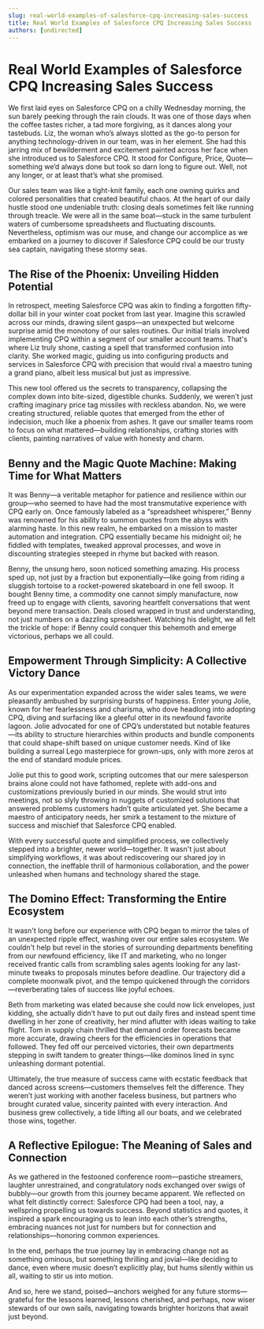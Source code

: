 ```yaml
---
slug: real-world-examples-of-salesforce-cpq-increasing-sales-success
title: Real World Examples of Salesforce CPQ Increasing Sales Success
authors: [undirected]
---
```



# Real World Examples of Salesforce CPQ Increasing Sales Success

We first laid eyes on Salesforce CPQ on a chilly Wednesday morning, the sun barely peeking through the rain clouds. It was one of those days when the coffee tastes richer, a tad more forgiving, as it dances along your tastebuds. Liz, the woman who’s always slotted as the go-to person for anything technology-driven in our team, was in her element. She had this jarring mix of bewilderment and excitement painted across her face when she introduced us to Salesforce CPQ. It stood for Configure, Price, Quote—something we’d always done but took so darn long to figure out. Well, not any longer, or at least that’s what she promised. 

Our sales team was like a tight-knit family, each one owning quirks and colored personalities that created beautiful chaos. At the heart of our daily hustle stood one undeniable truth: closing deals sometimes felt like running through treacle. We were all in the same boat—stuck in the same turbulent waters of cumbersome spreadsheets and fluctuating discounts. Nevertheless, optimism was our muse, and change our accomplice as we embarked on a journey to discover if Salesforce CPQ could be our trusty sea captain, navigating these stormy seas.

## The Rise of the Phoenix: Unveiling Hidden Potential

In retrospect, meeting Salesforce CPQ was akin to finding a forgotten fifty-dollar bill in your winter coat pocket from last year. Imagine this scrawled across our minds, drawing silent gasps—an unexpected but welcome surprise amid the monotony of our sales routines. Our initial trials involved implementing CPQ within a segment of our smaller account teams. That's where Liz truly shone, casting a spell that transformed confusion into clarity. She worked magic, guiding us into configuring products and services in Salesforce CPQ with precision that would rival a maestro tuning a grand piano, albeit less musical but just as impressive. 

This new tool offered us the secrets to transparency, collapsing the complex down into bite-sized, digestible chunks. Suddenly, we weren’t just crafting imaginary price tag missiles with reckless abandon. No, we were creating structured, reliable quotes that emerged from the ether of indecision, much like a phoenix from ashes. It gave our smaller teams room to focus on what mattered—building relationships, crafting stories with clients, painting narratives of value with honesty and charm.

## Benny and the Magic Quote Machine: Making Time for What Matters

It was Benny—a veritable metaphor for patience and resilience within our group—who seemed to have had the most transmutative experience with CPQ early on. Once famously labeled as a “spreadsheet whisperer,” Benny was renowned for his ability to summon quotes from the abyss with alarming haste. In this new realm, he embarked on a mission to master automation and integration. CPQ essentially became his midnight oil; he fiddled with templates, tweaked approval processes, and wove in discounting strategies steeped in rhyme but backed with reason.

Benny, the unsung hero, soon noticed something amazing. His process sped up, not just by a fraction but exponentially—like going from riding a sluggish tortoise to a rocket-powered skateboard in one fell swoop. It bought Benny time, a commodity one cannot simply manufacture, now freed up to engage with clients, savoring heartfelt conversations that went beyond mere transaction. Deals closed wrapped in trust and understanding, not just numbers on a dazzling spreadsheet. Watching his delight, we all felt the trickle of hope: if Benny could conquer this behemoth and emerge victorious, perhaps we all could. 

## Empowerment Through Simplicity: A Collective Victory Dance

As our experimentation expanded across the wider sales teams, we were pleasantly ambushed by surprising bursts of happiness. Enter young Jolie, known for her fearlessness and charisma, who dove headlong into adopting CPQ, diving and surfacing like a gleeful otter in its newfound favorite lagoon. Jolie advocated for one of CPQ’s understated but notable features—its ability to structure hierarchies within products and bundle components that could shape-shift based on unique customer needs. Kind of like building a surreal Lego masterpiece for grown-ups, only with more zeros at the end of standard module prices.

Jolie put this to good work, scripting outcomes that our mere salesperson brains alone could not have fathomed, replete with add-ons and customizations previously buried in our minds. She would strut into meetings, not so slyly throwing in nuggets of customized solutions that answered problems customers hadn’t quite articulated yet. She became a maestro of anticipatory needs, her smirk a testament to the mixture of success and mischief that Salesforce CPQ enabled.

With every successful quote and simplified process, we collectively stepped into a brighter, newer world—together. It wasn't just about simplifying workflows, it was about rediscovering our shared joy in connection, the ineffable thrill of harmonious collaboration, and the power unleashed when humans and technology shared the stage.

## The Domino Effect: Transforming the Entire Ecosystem

It wasn't long before our experience with CPQ began to mirror the tales of an unexpected ripple effect, washing over our entire sales ecosystem. We couldn't help but revel in the stories of surrounding departments benefiting from our newfound efficiency, like IT and marketing, who no longer received frantic calls from scrambling sales agents looking for any last-minute tweaks to proposals minutes before deadline. Our trajectory did a complete moonwalk pivot, and the tempo quickened through the corridors—reverberating tales of success like joyful echoes. 

Beth from marketing was elated because she could now lick envelopes, just kidding, she actually didn’t have to put out daily fires and instead spent time dwelling in her zone of creativity, her mind aflutter with ideas waiting to take flight. Tom in supply chain thrilled that demand order forecasts became more accurate, drawing cheers for the efficiencies in operations that followed. They fed off our perceived victories, their own departments stepping in swift tandem to greater things—like dominos lined in sync unleashing dormant potential.

Ultimately, the true measure of success came with ecstatic feedback that danced across screens—customers themselves felt the difference. They weren’t just working with another faceless business, but partners who brought curated value, sincerity painted with every interaction. And business grew collectively, a tide lifting all our boats, and we celebrated those wins, together.

## A Reflective Epilogue: The Meaning of Sales and Connection

As we gathered in the festooned conference room—pastiche streamers, laughter unrestrained, and congratulatory nods exchanged over swigs of bubbly—our growth from this journey became apparent. We reflected on what felt distinctly correct: Salesforce CPQ had been a tool, nay, a wellspring propelling us towards success. Beyond statistics and quotes, it inspired a spark encouraging us to lean into each other’s strengths, embracing nuances not just for numbers but for connection and relationships—honoring common experiences.

In the end, perhaps the true journey lay in embracing change not as something ominous, but something thrilling and jovial—like deciding to dance, even where music doesn’t explicitly play, but hums silently within us all, waiting to stir us into motion.

And so, here we stand, poised—anchors weighed for any future storms—grateful for the lessons learned, lessons cherished, and perhaps, now wiser stewards of our own sails, navigating towards brighter horizons that await just beyond.